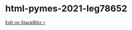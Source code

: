 # html-pymes-2021-leg78652

[Edit on StackBlitz ⚡️](https://stackblitz.com/edit/html-pymes-2021-leg78652)
